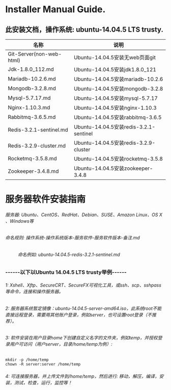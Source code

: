 # Installer Manual Guide.
## 此安装文档，操作系统: ubuntu-14.04.5 LTS trusty.

|名称|说明|
|---|---|
Git-Server(non-web-html) | Ubuntu-14.04.5安装无web页面git
Jdk-1.8.0_112.md | Ubuntu-14.04.5安装jdk1.8.0_121
Mariadb-10.2.6.md |	Ubuntu-14.04.5安装mariadb-10.2.6
Mongodb-3.2.8.md | Ubuntu-14.04.5安装mongodb-3.2.8
Mysql-5.7.17.md | Ubuntu-14.04.5安装mysql-5.7.17
Nginx-1.10.3.md | Ubuntu-14.04.5安装nginx-1.10.3
Rabbitmq-3.6.5.md |	Ubuntu-14.04.5安装rabbitmq-3.6.5
Redis-3.2.1-sentinel.md | Ubuntu-14.04.5安装redis-3.2.1-sentinel
Redis-3.2.9-cluster.md | Ubuntu-14.04.5安装redis-3.2.9-cluster
Rocketmq-3.5.8.md |	Ubuntu-14.04.5安装rocketmq-3.5.8
Zookeeper-3.4.8.md | Ubuntu-14.04.5安装zookeeper-3.4.8

服务器软件安装指南
=================================
###### 服务器: Ubuntu、CentOS、RedHat、Debian、SUSE、Amazon Linux、OS X 、Windows等
###### 命名规则: 操作系统-操作系统版本-服务软件-服务软件版本-备注.md 
######           命名例如: ubuntu-14.04.5-redis-3.2.1-sentinel.md
### ------以下以Ubuntu 14.04.5 LTS trusty举例------
###### 1: Xshell、Xftp、SecureCRT、SecureFX可视化工具，或ssh、scp、sshpass等命令，连接和操作服务器。
###### 2: 服务器系统暂定镜像：ubuntu-14.04.5-server-amd64.iso，此系统root不能直接远程登录，需要用其他账户登录，例如server，也可设置root登录（不推荐）。
###### 3: 软件安装在用户目录home下创建自定义名字的文件夹，例如temp，并授权登录用户可访问（用户server，目录/home/temp为例）:
```
mkdir -p /home/temp
chown -R server:server /home/temp
```
###### 4: 可连接服务器，并上传文件到/home/temp，然后进行: 移动，解压，编译，安装，测试，检查，运行，监控等！

